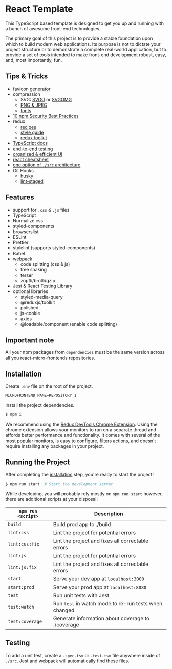 # React Template
This TypeScript based template is designed to get you up and running with a bunch of awesome front-end technologies.

The primary goal of this project is to provide a stable foundation upon which to build modern web applications. Its purpose is not to dictate your project structure or to demonstrate a complete real-world application, but to provide a set of tools intended to make front-end development robust, easy, and, most importantly, fun.

## Tips & Tricks
- [favicon generator](https://www.favicon-generator.org/)
- compression
  - SVG: [SVGO](https://github.com/svg/svgo) or [SVGOMG](https://jakearchibald.github.io/svgomg/)
  - [PNG & JPEG](https://tinypng.com/)
  - [fonts](https://www.fontsquirrel.com/tools/webfont-generator)
- [10 npm Security Best Practices](https://snyk.io/blog/ten-npm-security-best-practices/)
- redux
  - [recipes](https://redux.js.org/recipes/recipe-index)
  - [style guide](https://redux.js.org/style-guide/style-guide)
  - [redux toolkit](https://redux.js.org/redux-toolkit/overview)
- [TypeScript docs](https://www.typescriptlang.org/docs/)
- [end-to-end testing](https://www.cypress.io/)
- [organized & efficient UI](https://storybook.js.org/)
- [react cheatsheet](https://dev.to/codeartistryio/the-react-cheatsheet-for-2020-real-world-examples-4hgg)
- [one option of `./src` architecture](https://www.robinwieruch.de/react-folder-structure)
- Git Hooks
  - [husky](https://github.com/typicode/husky)
  - [lint-staged](https://github.com/okonet/lint-staged)

## Features
- support for `.css` & `.js` files
- TypeScript
- Normalize.css
- styled-components
- browserslist
- ESLint
- Prettier
- stylelint (supports styled-components)
- Babel
- webpack
  - code splitting (css & js)
  - tree shaking
  - terser
  - zopfli/brotli/gzip
- Jest & React Testing Library
- optional libraries
  - styled-media-query
  - @reduxjs/toolkit
  - polished
  - js-cookie
  - axios
  - @loadable/component (enable code splitting)

## Important note
All your npm packages from `dependencies` must be the same version across all you react-micro-frontends repositories.

## Installation
Create `.env` file on the root of the project.
```
MICROFRONTEND_NAME=REPOSITORY_1
```

Install the project dependencies.
```bash
$ npm i
```

We recommend using the [Redux DevTools Chrome Extension](https://chrome.google.com/webstore/detail/redux-devtools/lmhkpmbekcpmknklioeibfkpmmfibljd). Using the chrome extension allows your monitors to run on a separate thread and affords better performance and functionality. It comes with several of the most popular monitors, is easy to configure, filters actions, and doesn't require installing any packages in your project.

## Running the Project
After completing the [installation](#installation) step, you're ready to start the project!

```bash
$ npm run start  # Start the development server
```

While developing, you will probably rely mostly on `npm run start` however, there are additional scripts at your disposal:

|`npm run <script>` |Description|
|-------------------|-----------|
|`build`            |Build prod app to ./build|
|`lint:css`         |Lint the project for potential errors|
|`lint:css:fix`      |Lint the project and fixes all correctable errors|
|`lint:js`          |Lint the project for potential errors|
|`lint:js:fix`       |Lint the project and fixes all correctable errors|
|`start`            |Serve your dev app at `localhost:3000`|
|`start:prod`       |Serve your prod app at `localhost:8080`|
|`test`             |Run unit tests with Jest|
|`test:watch`       |Run `test` in watch mode to re-run tests when changed|
|`test:coverage`    |Generate information about coverage to ./coverage|

## Testing
To add a unit test, create a `.spec.tsx` or `.test.tsx` file anywhere inside of `./src`. Jest and webpack will automatically find these files.
